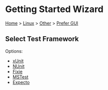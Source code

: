 <!--
GENERATED FILE - DO NOT EDIT
This file was generated by [MarkdownSnippets](https://github.com/SimonCropp/MarkdownSnippets).
Source File: /docs/mdsource/wiz/Linux_Other_Gui.source.md
To change this file edit the source file and then run MarkdownSnippets.
-->

# Getting Started Wizard

[Home](/docs/wiz/readme.md) > [Linux](Linux.md) > [Other](Linux_Other.md) > [Prefer GUI](Linux_Other_Gui.md)

## Select Test Framework

Options:
 * [xUnit](Linux_Other_Gui_xUnit.md)
 * [NUnit](Linux_Other_Gui_NUnit.md)
 * [Fixie](Linux_Other_Gui_Fixie.md)
 * [MSTest](Linux_Other_Gui_MSTest.md)
 * [Expecto](Linux_Other_Gui_Expecto.md)
